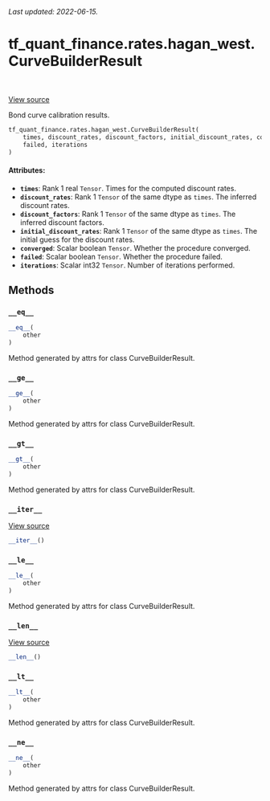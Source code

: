 <!--
This file is generated by a tool. Do not edit directly.
For open-source contributions the docs will be updated automatically.
-->

*Last updated: 2022-06-15.*

<div itemscope itemtype="http://developers.google.com/ReferenceObject">
<meta itemprop="name" content="tf_quant_finance.rates.hagan_west.CurveBuilderResult" />
<meta itemprop="path" content="Stable" />
<meta itemprop="property" content="__eq__"/>
<meta itemprop="property" content="__ge__"/>
<meta itemprop="property" content="__gt__"/>
<meta itemprop="property" content="__init__"/>
<meta itemprop="property" content="__iter__"/>
<meta itemprop="property" content="__le__"/>
<meta itemprop="property" content="__len__"/>
<meta itemprop="property" content="__lt__"/>
<meta itemprop="property" content="__ne__"/>
</div>

# tf_quant_finance.rates.hagan_west.CurveBuilderResult

<!-- Insert buttons and diff -->

<table class="tfo-notebook-buttons tfo-api" align="left">
</table>

<a target="_blank" href="https://github.com/google/tf-quant-finance/blob/master/tf_quant_finance/rates/hagan_west/bond_curve.py">View source</a>



Bond curve calibration results.

```python
tf_quant_finance.rates.hagan_west.CurveBuilderResult(
    times, discount_rates, discount_factors, initial_discount_rates, converged,
    failed, iterations
)
```



<!-- Placeholder for "Used in" -->


#### Attributes:

* <b>`times`</b>: Rank 1 real `Tensor`. Times for the computed discount rates.
* <b>`discount_rates`</b>: Rank 1 `Tensor` of the same dtype as `times`. The inferred
  discount rates.
* <b>`discount_factors`</b>: Rank 1 `Tensor` of the same dtype as `times`. The inferred
  discount factors.
* <b>`initial_discount_rates`</b>: Rank 1 `Tensor` of the same dtype as `times`. The
  initial guess for the discount rates.
* <b>`converged`</b>: Scalar boolean `Tensor`. Whether the procedure converged.
* <b>`failed`</b>: Scalar boolean `Tensor`. Whether the procedure failed.
* <b>`iterations`</b>: Scalar int32 `Tensor`. Number of iterations performed.

## Methods

<h3 id="__eq__"><code>__eq__</code></h3>

```python
__eq__(
    other
)
```

Method generated by attrs for class CurveBuilderResult.


<h3 id="__ge__"><code>__ge__</code></h3>

```python
__ge__(
    other
)
```

Method generated by attrs for class CurveBuilderResult.


<h3 id="__gt__"><code>__gt__</code></h3>

```python
__gt__(
    other
)
```

Method generated by attrs for class CurveBuilderResult.


<h3 id="__iter__"><code>__iter__</code></h3>

<a target="_blank" href="https://github.com/google/tf-quant-finance/blob/master/tf_quant_finance/utils/dataclass.py">View source</a>

```python
__iter__()
```




<h3 id="__le__"><code>__le__</code></h3>

```python
__le__(
    other
)
```

Method generated by attrs for class CurveBuilderResult.


<h3 id="__len__"><code>__len__</code></h3>

<a target="_blank" href="https://github.com/google/tf-quant-finance/blob/master/tf_quant_finance/utils/dataclass.py">View source</a>

```python
__len__()
```




<h3 id="__lt__"><code>__lt__</code></h3>

```python
__lt__(
    other
)
```

Method generated by attrs for class CurveBuilderResult.


<h3 id="__ne__"><code>__ne__</code></h3>

```python
__ne__(
    other
)
```

Method generated by attrs for class CurveBuilderResult.




